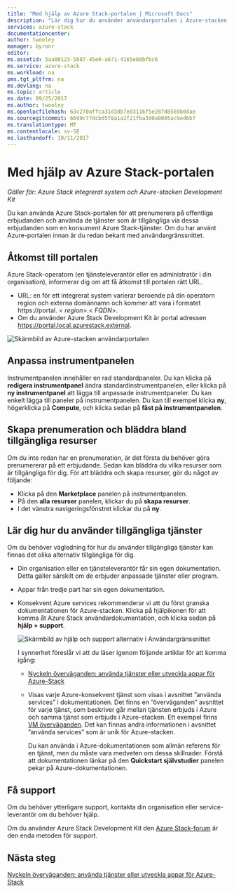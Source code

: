 ```yaml
---
title: "Med hjälp av Azure Stack-portalen | Microsoft Docs"
description: "Lär dig hur du använder användarportalen i Azure-stacken."
services: azure-stack
documentationcenter: 
author: twooley
manager: byronr
editor: 
ms.assetid: 5aa00123-5b87-45e0-a671-4165e66bfbc6
ms.service: azure-stack
ms.workload: na
pms.tgt_pltfrm: na
ms.devlang: na
ms.topic: article
ms.date: 09/25/2017
ms.author: twooley
ms.openlocfilehash: 63c270affca31d3db7e03116f5e287d8569b0dae
ms.sourcegitcommit: 6699c77dcbd5f8a1a2f21fba3d0a0005ac9ed6b7
ms.translationtype: MT
ms.contentlocale: sv-SE
ms.lasthandoff: 10/11/2017
---
```

# <a name="using-the-azure-stack-portal"></a>Med hjälp av Azure Stack-portalen

*Gäller för: Azure Stack integrerat system och Azure-stacken Development Kit*

Du kan använda Azure Stack-portalen för att prenumerera på offentliga erbjudanden och använda de tjänster som är tillgängliga via dessa erbjudanden som en konsument Azure Stack-tjänster. Om du har använt Azure-portalen innan är du redan bekant med användargränssnittet.

## <a name="access-the-portal"></a>Åtkomst till portalen

Azure Stack-operatorn (en tjänsteleverantör eller en administratör i din organisation), informerar dig om att få åtkomst till portalen rätt URL. 

- URL: en för ett integrerat system varierar beroende på din operatorn region och externa domännamn och kommer att vara i formatet https://portal. &lt; *region*&gt;.&lt; *FQDN*&gt;.
- Om du använder Azure Stack Development Kit är portal adressen https://portal.local.azurestack.external.

![Skärmbild av Azure-stacken användarportalen](media/azure-stack-use-portal/UserPortal.png)

## <a name="customize-the-dashboard"></a>Anpassa instrumentpanelen

Instrumentpanelen innehåller en rad standardpaneler. Du kan klicka på **redigera instrumentpanel** ändra standardinstrumentpanelen, eller klicka på **ny instrumentpanel** att lägga till anpassade instrumentpaneler. Du kan enkelt lägga till paneler på instrumentpanelen. Du kan till exempel klicka **ny**, högerklicka på **Compute**, och klicka sedan på **fäst på instrumentpanelen**.

## <a name="create-subscription-and-browse-available-resources"></a>Skapa prenumeration och bläddra bland tillgängliga resurser
 
Om du inte redan har en prenumeration, är det första du behöver göra prenumererar på ett erbjudande. Sedan kan bläddra du vilka resurser som är tillgängliga för dig. För att bläddra och skapa resurser, gör du något av följande:

- Klicka på den **Marketplace** panelen på instrumentpanelen. 
- På den **alla resurser** panelen, klickar du på **skapa resurser**.
- I det vänstra navigeringsfönstret klickar du på **ny**.

## <a name="learn-how-to-use-available-services"></a>Lär dig hur du använder tillgängliga tjänster

Om du behöver vägledning för hur du använder tillgängliga tjänster kan finnas det olika alternativ tillgängliga för dig.

- Din organisation eller en tjänsteleverantör får sin egen dokumentation. Detta gäller särskilt om de erbjuder anpassade tjänster eller program.
- Appar från tredje part har sin egen dokumentation.
- Konsekvent Azure services rekommenderar vi att du först granska dokumentationen för Azure-stacken. Klicka på hjälpikonen för att komma åt Azure Stack användardokumentation, och klicka sedan på **hjälp + support**.
 
    ![Skärmbild av hjälp och support alternativ i Användargränssnittet](media/azure-stack-use-portal/HelpAndSupport.png)

    I synnerhet föreslår vi att du läser igenom följande artiklar för att komma igång:

    - [Nyckeln överväganden: använda tjänster eller utveckla appar för Azure-Stack](azure-stack-considerations.md)
    - Visas varje Azure-konsekvent tjänst som visas i avsnittet ”använda services” i dokumentationen. Det finns en ”överväganden” avsnittet för varje tjänst, som beskriver går mellan tjänsten erbjuds i Azure och samma tjänst som erbjuds i Azure-stacken. Ett exempel finns [VM överväganden](azure-stack-vm-considerations.md). Det kan finnas andra informationen i avsnittet ”använda services” som är unik för Azure-stacken. 
     
      Du kan använda i Azure-dokumentationen som allmän referens för en tjänst, men du måste vara medveten om dessa skillnader. Förstå att dokumentationen länkar på den **Quickstart självstudier** panelen pekar på Azure-dokumentationen.

## <a name="get-support"></a>Få support

Om du behöver ytterligare support, kontakta din organisation eller service-leverantör om du behöver hjälp. 

Om du använder Azure Stack Development Kit den [Azure Stack-forum](https://social.msdn.microsoft.com/Forums/azure/home?forum=azurestack) är den enda metoden för support.

## <a name="next-steps"></a>Nästa steg

[Nyckeln överväganden: använda tjänster eller utveckla appar för Azure-Stack](azure-stack-considerations.md)
